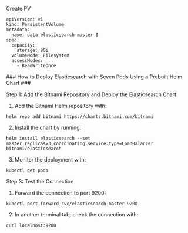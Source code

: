 Create PV
```
apiVersion: v1
kind: PersistentVolume
metadata:
  name: data-elasticsearch-master-0
spec:
  capacity:
    storage: 8Gi
  volumeMode: Filesystem
  accessModes:
    - ReadWriteOnce
```
### How to Deploy Elasticsearch with Seven Pods Using a Prebuilt Helm Chart ###

Step 1: Add the Bitnami Repository and Deploy the Elasticsearch Chart

1. Add the Bitnami Helm repository with:
```
helm repo add bitnami https://charts.bitnami.com/bitnami
```
2. Install the chart by running:
```
helm install elasticsearch --set master.replicas=3,coordinating.service.type=LoadBalancer bitnami/elasticsearch
```
3. Monitor the deployment with:
```
kubectl get pods
```
Step 3: Test the Connection
1. Forward the connection to port 9200:
```
kubectl port-forward svc/elasticsearch-master 9200
```
2. In another terminal tab, check the connection with:
```
curl localhost:9200
```
